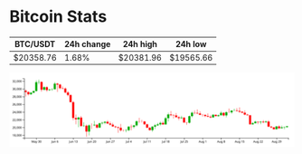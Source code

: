 # Bitcoin Stats

BTC/USDT|24h change|24h high|24h low|
|---|---|---|---|
|$20358.76|1.68%|$20381.96|$19565.66|

<img src="./chart.svg">
